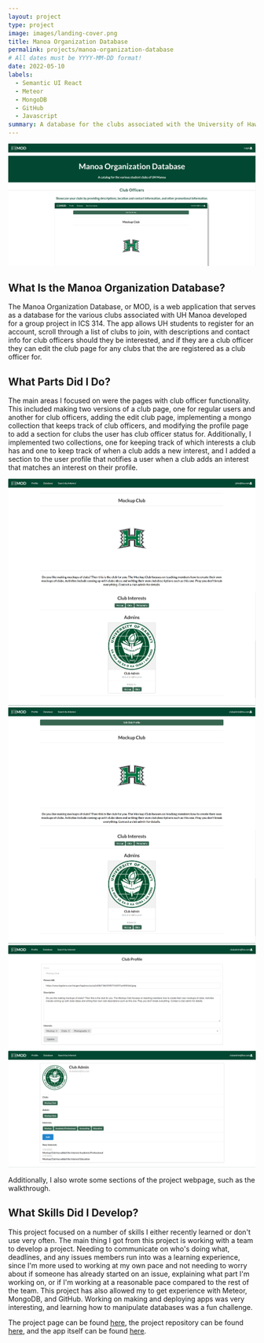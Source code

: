 ```yaml
---
layout: project
type: project
image: images/landing-cover.png
title: Manoa Organization Database
permalink: projects/manoa-organization-database
# All dates must be YYYY-MM-DD format!
date: 2022-05-10
labels:
  - Semantic UI React
  - Meteor
  - MongoDB
  - GitHub
  - Javascript
summary: A database for the clubs associated with the University of Hawaii at Manoa.
---
```


<img class="ui image" src="../images/landing.png">

## What Is the Manoa Organization Database?

The Manoa Organization Database, or MOD, is a web application that serves as a database for the various clubs associated with UH Manoa developed for a group project in ICS 314. The app allows UH students to register for an account, scroll through a list of clubs to join, with descriptions and contact info for club officers should they be interested, and if they are a club officer they can edit the club page for any clubs that the are registered as a club officer for.

## What Parts Did I Do?

The main areas I focused on were the pages with club officer functionality. This included making two versions of a club page, one for regular users and another for club officers, adding the edit club page, implementing a mongo collection that keeps track of club officers, and modifying the profile page to add a section for clubs the user has club officer status for. Additionally, I implemented two collections, one for keeping track of which interests a club has and one to keep track of when a club adds a new interest, and I added a section to the user profile that notifies a user when a club adds an interest that matches an interest on their profile.

<div class="ui medium rounded images">
  <img class="ui image" src="../images/club-page.png">
  <img class="ui image" src="../images/mockup-club.png">
  <img class="ui image" src="../images/edit-club-page.png">
  <img class="ui image" src="../images/updated-user.png">
</div>

Additionally, I also wrote some sections of the project webpage, such as the walkthrough.

## What Skills Did I Develop?

This project focused on a number of skills I either recently learned or don't use very often. The main thing I got from this project is working with a team to develop a project. Needing to communicate on who's doing what, deadlines, and any issues members run into was a learning experience, since I'm more used to working at my own pace and not needing to worry about if someone has already started on an issue, explaining what part I'm working on, or if I'm working at a reasonable pace compared to the rest of the team. This project has also allowed my to get experience with Meteor, MongoDB, and GitHub. Working on making and deploying apps was very interesting, and learning how to manipulate databases was a fun challenge.

The project page can be found [here](https://manoa-organization-database.github.io/), the project repository can be found [here](https://github.com/manoa-organization-database/manoa-organization-database), and the app itself can be found [here](https://manoa-organization-database.xyz/).
